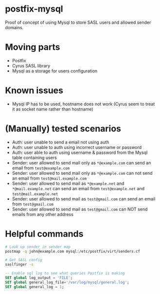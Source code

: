 # postfix-mysql

Proof of concept of using Mysql to store SASL users and allowed sender domains.

# Moving parts
- Postfix
- Cyrus SASL library
- Mysql as a storage for users configuration

# Known issues

- Mysql IP has to be used, hostname does not work (Cyrus seem to treat it as socket name rather than hostname)

# (Manually) tested scenarios

- Auth: user unable to send a email not using auth
- Auth: user unable to auth using incorrect username or password
- Auth: user able to auth using username & password from the Mysql table containing users
- Sender: user allowed to send mail only as `*@example.com` can send an email from `test@example.com`
- Sender: user allowed to send mail only as `*@example.com` can not send an email from `test@mail.example.com`
- Sender: user allowed to send mail as `*@example.net` and `*@mail.example.net` can send an email from `test@example.net` and `test@mail.example.net`
- Sender: user allowed to send mail as `test@gmail.com` can send an email from `test@gmail.com`
- Sender: user allowed to send mail as `test@gmail.com` can NOT send emails from any other address

# Helpful commands

```bash
# Look up sender in sender map
postmap -q john@example.com mysql:/etc/postfix/virt/senders.cf

# Get SASL config
saslfinger -s

```

```sql
-- Enable sql log to see what queries Postfix is making
SET global log_output = 'FILE';
SET global general_log_file='/var/log/mysql/general.log';
SET global general_log = 1;
```